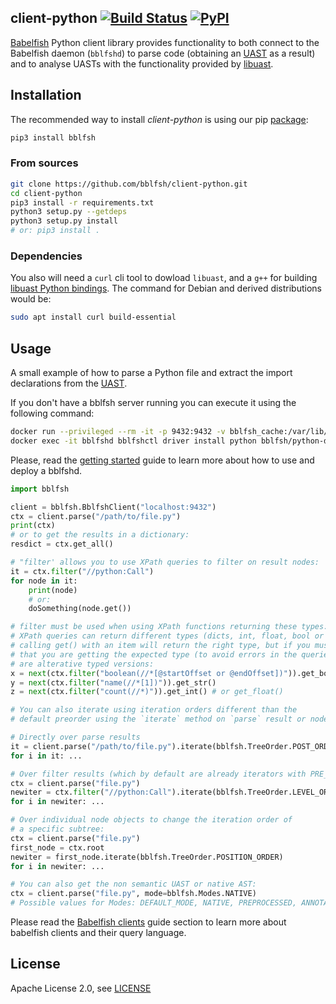 ## client-python [![Build Status](https://travis-ci.org/bblfsh/client-python.svg?branch=master)](https://travis-ci.org/bblfsh/client-python) [![PyPI](https://img.shields.io/pypi/v/bblfsh.svg)](https://pypi.python.org/pypi/bblfsh)

[Babelfish](https://doc.bblf.sh) Python client library provides functionality to both
connect to the Babelfish daemon (`bblfshd`) to parse code
(obtaining an [UAST](https://doc.bblf.sh/uast/uast-specification.html) as a result)
and to analyse UASTs with the functionality provided by [libuast](https://github.com/bblfsh/libuast).

## Installation

The recommended way to install *client-python* is using our pip [package](https://pypi.python.org/pypi/bblfsh):

```sh
pip3 install bblfsh
```

### From sources

```bash
git clone https://github.com/bblfsh/client-python.git
cd client-python
pip3 install -r requirements.txt
python3 setup.py --getdeps
python3 setup.py install
# or: pip3 install .
```

### Dependencies

You also will need a `curl` cli tool to dowload `libuast`, and a `g++` for building [libuast Python bindings](https://github.com/bblfsh/client-python/blob/0037d762563ab49b3daac8a7577f7103a5628fc6/setup.py#L17).
The command for Debian and derived distributions would be:

```bash
sudo apt install curl build-essential
```

## Usage

A small example of how to parse a Python file and extract the import declarations from the [UAST](https://doc.bblf.sh/uast/uast-specification.html).

If you don't have a bblfsh server running you can execute it using the following command:

```sh
docker run --privileged --rm -it -p 9432:9432 -v bblfsh_cache:/var/lib/bblfshd --name bblfshd bblfsh/bblfshd
docker exec -it bblfshd bblfshctl driver install python bblfsh/python-driver:latest
```

Please, read the [getting started](https://doc.bblf.sh/using-babelfish/getting-started.html) guide to learn more about how to use and deploy a bblfshd.

```python
import bblfsh

client = bblfsh.BblfshClient("localhost:9432")
ctx = client.parse("/path/to/file.py")
print(ctx)
# or to get the results in a dictionary:
resdict = ctx.get_all()

# "filter' allows you to use XPath queries to filter on result nodes:
it = ctx.filter("//python:Call")
for node in it:
    print(node)
    # or:
    doSomething(node.get())

# filter must be used when using XPath functions returning these types:
# XPath queries can return different types (dicts, int, float, bool or str), 
# calling get() with an item will return the right type, but if you must ensure
# that you are getting the expected type (to avoid errors in the queries) there
# are alterative typed versions:
x = next(ctx.filter("boolean(//*[@startOffset or @endOffset])")).get_bool()
y = next(ctx.filter("name(//*[1])")).get_str()
z = next(ctx.filter("count(//*)")).get_int() # or get_float()

# You can also iterate using iteration orders different than the 
# default preorder using the `iterate` method on `parse` result or node objects:

# Directly over parse results
it = client.parse("/path/to/file.py").iterate(bblfsh.TreeOrder.POST_ORDER)
for i in it: ...

# Over filter results (which by default are already iterators with PRE_ORDER):
ctx = client.parse("file.py")
newiter = ctx.filter("//python:Call").iterate(bblfsh.TreeOrder.LEVEL_ORDER)
for i in newiter: ...

# Over individual node objects to change the iteration order of
# a specific subtree:
ctx = client.parse("file.py")
first_node = ctx.root
newiter = first_node.iterate(bblfsh.TreeOrder.POSITION_ORDER)
for i in newiter: ...

# You can also get the non semantic UAST or native AST:
ctx = client.parse("file.py", mode=bblfsh.Modes.NATIVE)
# Possible values for Modes: DEFAULT_MODE, NATIVE, PREPROCESSED, ANNOTATED, SEMANTIC
```

Please read the [Babelfish clients](https://doc.bblf.sh/using-babelfish/clients.html)
guide section to learn more about babelfish clients and their query language.

## License

Apache License 2.0, see [LICENSE](LICENSE)
